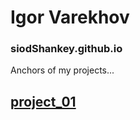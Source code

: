 # Igor Varekhov
### siodShankey.github.io
Anchors of my projects...
## [project_01](https://siodshankey.github.io/proejct_01/)
